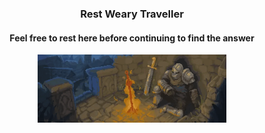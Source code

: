 <h3 align="center">
  Rest Weary Traveller
</h3>
<h4 align="center">
Feel free to rest here before continuing to find the answer
</h4>

<p align="center">
  <img width="60%" src="/images/warrior rest wide.gif"/>
</p>


<!--
**arrofirezasatria/arrofirezasatria** is a ✨ _special_ ✨ repository because its `README.md` (this file) appears on your GitHub profile.

Here are some ideas to get you started:

- 🔭 I’m currently working on ...
- 🌱 I’m currently learning ...
- 👯 I’m looking to collaborate on ...
- 🤔 I’m looking for help with ...
- 💬 Ask me about ...
- 📫 How to reach me: ...
- 😄 Pronouns: ...
- ⚡ Fun fact: ...
-->
